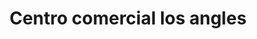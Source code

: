 ---
title: "Centro comercial los angles"
url: /barcelona/centro-comercial-los-angles/
shop: Einkaufszentrum
---
